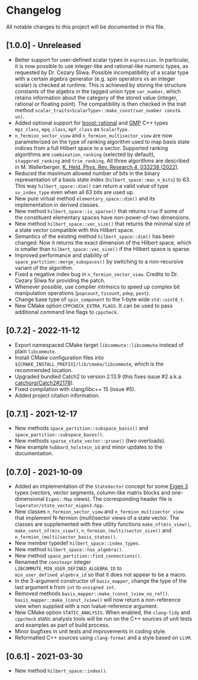 # Changelog

All notable changes to this project will be documented in this file.

## [1.0.0] - Unreleased

- Better support for user-defined scalar types in ``expression``. In particular,
  it is now possible to use integer-like and rational-like numeric types, as
  requested by Dr. Cezary Śliwa. Possible incompatibility of a scalar type with
  a certain algebra generator (e.g. spin operators vs an integer scalar) is
  checked at runtime. This is achieved by storing the structure constants of the
  algebra in the tagged union type ``var_number``, which retains information
  about the category of the stored value (integer, rational or floating point).
  The compatibility is then checked in the trait method
  ``scalar_traits<ScalarType>::make_const(var_number const& vn)``.
- Added optional support for [boost::rational](
  https://www.boost.org/doc/libs/latest/libs/rational/rational.html) and
  [GMP](https://gmplib.org) C++ types ``mpz_class``, ``mpq_class``,
  ``mpf_class`` as ``ScalarType``.
- ``n_fermion_sector_view`` and ``n_fermion_multisector_view`` are now
  parameterized on the type of ranking algorithm used to map basis state indices
  from a full Hilbert space to a sector. Supported ranking algorithms are
  ``combination_ranking`` (selected by default), ``staggered_ranking`` and
  ``trie_ranking``. All three algorithms are described in M. Wallerberger,
  [K. Held, Phys. Rev. Research 4, 033238 (2022)](
  https://doi.org/10.1103/PhysRevResearch.4.033238).
- Reduced the maximum allowed number of bits in the binary representation of
  a basis state index (``hilbert_space::max_n_bits``) to 63. This way
  ``hilbert_space::dim()`` can return a valid value of type ``sv_index_type``
  even when all 63 bits are used up.
- New pure virtual method ``elementary_space::dim()`` and its implementation in
  derived classes.
- New method ``hilbert_space::is_sparse()`` that returns ``true`` if some of
  the constituent elementary spaces have non-power-of-two dimensions.
- New method ``hilbert_space::vec_size()`` that returns the minimal size of a
  state vector compatible with this Hilbert space.
- Semantics of the existing method ``hilbert_space::dim()`` has been changed:
  Now it returns the exact dimension of the Hilbert space, which is smaller than
  ``hilbert_space::vec_size()`` if the Hilbert space is sparse.
- Improved performance and stability of ``space_partition::merge_subspaces()``
  by switching to a non-recursive variant of the algorithm.
- Fixed a negative index bug in ``n_fermion_sector_view``.
  Credits to Dr. Cezary Śliwa for providing the patch.
- Whenever possible, use compiler intrinsics to speed up complex bit
  manipulation operations (``popcount``, ``tzcount``, ``pdep``, ``pext``).
- Change base type of ``spin_component`` to the 1-byte wide ``std::uint8_t``.
- New CMake option ``CPPCHECK_EXTRA_FLAGS``. It can be used to pass additional
  command line flags to ``cppcheck``.

## [0.7.2] - 2022-11-12

- Export namespaced CMake target ``libcommute::libcommute`` instead of
  plain ``libcommute``.
- Install CMake configuration files into
  ``${CMAKE_INSTALL_PREFIX}/lib/cmake/libcommute``, which is the recommended
  location.
- Upgraded bundled Catch2 to version 2.13.9 (this fixes issue #2 a.k.a.
  [catchorg/Catch2#2178](https://github.com/catchorg/Catch2/issues/2178)).
- Fixed compilation with clang/libc++ 15 (issue #5).
- Added project citation information.

## [0.7.1] - 2021-12-17

- New methods ``space_partition::subspace_basis()`` and
  ``space_partition::subspace_bases()``.
- New methods ``sparse_state_vector::prune()`` (two overloads).
- New example ``hubbard_holstein_1d`` and minor updates to the documentation.

## [0.7.0] - 2021-10-09

- Added an implementation of the ``StateVector`` concept for some
  [Eigen 3](https://eigen.tuxfamily.org/) types (vectors, vector segments,
  column-like matrix blocks and one-dimensional ``Eigen::Map`` views).
  The corresponding header file is ``loperator/state_vector_eigen3.hpp``.
- New classes ``n_fermion_sector_view`` and ``n_fermion_multisector_view`` that
  implement N-fermion (multi)sector views of a state vector. The classes are
  supplemented with free utility functions ``make_nf(m)s_view()``,
  ``make_const_nf(m)s_view()``, ``n_fermion_(multi)sector_size()`` and
  ``n_fermion_(multi)sector_basis_states()``.
- New member typedef ``hilbert_space::index_types``.
- New method ``hilbert_space::has_algebra()``.
- New method ``space_partition::find_connections()``.
- Renamed the ``constexpr`` integer ``LIBCOMMUTE_MIN_USER_DEFINED_ALGEBRA_ID``
  to ``min_user_defined_algebra_id`` so that it does not appear to be a macro.
- In the 3-argument constructor of ``basis_mapper``, change the type of the last
  argument ``N`` from ``int`` to ``unsigned int``.
- Removed methods ``basis_mapper::make_(const_)view_no_ref()``.
  ``basis_mapper::make_(const_)view()`` will now return a non-reference view
  when supplied with a non lvalue-reference argument.
- New CMake option ``STATIC_ANALYSIS``. When enabled, the ``clang-tidy`` and
  ``cppcheck`` static analysis tools will be run on the C++ sources of unit
  tests and examples as part of build process.
- Minor bugfixes in unit tests and improvements in coding style.
- Reformatted C++ sources using ``clang-format`` and a style based on ``LLVM``.

## [0.6.1] - 2021-03-30

- New method ``hilbert_space::index()``.
